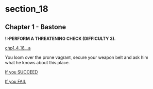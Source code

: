 
# section_18

## Chapter 1 - Bastone

!>**PERFORM A THREATENING CHECK (DIFFICULTY 3).**  

[chp1_4_16__a](../../decomp/app/src/main/res/raw/chp1_4_16__a.mp3 ':include :type=audio')

You loom over the prone vagrant, secure your weapon belt and ask him what he knows about this place.

[If you SUCCEED](output/chapter1/section_19.md)

[If you FAIL](output/chapter1/section_21.md)


